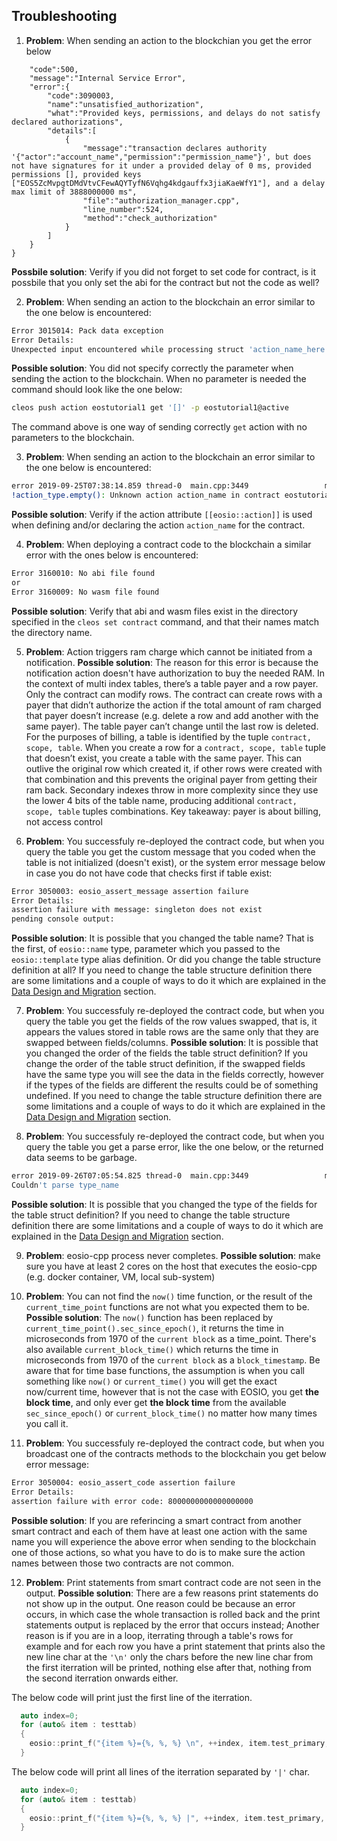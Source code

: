 ## Troubleshooting

1. __Problem__: When sending an action to the blockchian you get the error below
```{
    "code":500,
    "message":"Internal Service Error",
    "error":{
        "code":3090003,
        "name":"unsatisfied_authorization",
        "what":"Provided keys, permissions, and delays do not satisfy declared authorizations",
        "details":[
            {
                "message":"transaction declares authority '{"actor":"account_name","permission":"permission_name"}', but does not have signatures for it under a provided delay of 0 ms, provided permissions [], provided keys ["EOS5ZcMvpgtDMdVtvCFewAQYTyfN6Vqhg4kdgauffx3jiaKaeWfY1"], and a delay max limit of 3888000000 ms",
                "file":"authorization_manager.cpp",
                "line_number":524,
                "method":"check_authorization"
            }
        ]
    }
}
```
__Possbile solution__: Verify if you did not forget to set code for contract, is it possbile that you only set the abi for the contract but not the code as well?

2. __Problem__: When sending an action to the blockchain an error similar to the one below is encountered:
```sh
Error 3015014: Pack data exception
Error Details:
Unexpected input encountered while processing struct 'action_name_here'
```
__Possible solution__: You did not specify correctly the parameter when sending the action to the blockchain. When no parameter is needed the command should look like the one below:
```sh
cleos push action eostutorial1 get '[]' -p eostutorial1@active
```
The command above is one way of sending correctly `get` action with no parameters to the blockchain.

3. __Problem__: When sending an action to the blockchain an error similar to the one below is encountered:
```sh
error 2019-09-25T07:38:14.859 thread-0  main.cpp:3449                 main                 ] Failed with error: Assert Exception (10)
!action_type.empty(): Unknown action action_name in contract eostutorial1
```
__Possible solution__: Verify if the action attribute `[[eosio::action]]` is used when defining and/or declaring the action `action_name` for the contract.

4. __Problem__: When deploying a contract code to the blockchain a similar error with the ones below is encountered:
```sh
Error 3160010: No abi file found
or
Error 3160009: No wasm file found
```
__Possible solution__: Verify that abi and wasm files exist in the directory specified in the `cleos set contract` command, and that their names match the directory name.

5. __Problem__: Action triggers ram charge which cannot be initiated from a notification.
__Possible solution__: The reason for this error is because the notification action doesn't have authorization to buy the needed RAM. In the context of multi index tables, there’s a table payer and a row payer. Only the contract can modify rows. The contract can create rows with a payer that didn’t authorize the action if the total amount of ram charged that payer doesn’t increase (e.g. delete a row and add another with the same payer). The table payer can’t change until the last row is deleted. For the purposes of billing, a table is identified by the tuple `contract, scope, table`. When you create a row for a `contract, scope, table` tuple that doesn’t exist, you create a table with the same payer. This can outlive the original row which created it, if other rows were created with that combination and this prevents the original payer from getting their ram back. Secondary indexes throw in more complexity since they use the lower 4 bits of the table name, producing additional `contract, scope, table` tuples combinations. Key takeaway: payer is about billing, not access control

6. __Problem__: You successfuly re-deployed the contract code, but when you query the table you get the custom message that you coded when the table is not initialized (doesn't exist), or the system error message below in case you do not have code that checks first if table exist:
```sh
Error 3050003: eosio_assert_message assertion failure
Error Details:
assertion failure with message: singleton does not exist
pending console output: 
```
__Possible solution__: It is possible that you changed the table name? That is the first, of `eosio::name` type, parameter which you passed to the `eosio::template` type alias definition. Or did you change the table structure definition at all? If you need to change the table structure definition there are some limitations and a couple of ways to do it which are explained in the [Data Design and Migration](./05_best-practices/04_data-design-and-migration.md) section.

7. __Problem__: You successfuly re-deployed the contract code, but when you query the table you get the fields of the row values swapped, that is, it appears the values stored in table rows are the same only that they are swapped between fields/columns.
__Possible solution__: It is possible that you changed the order of the fields the table struct definition? If you change the order of the table struct definition, if the swapped fields have the same type you will see the data in the fields correctly, however if the types of the fields are different the results could be of something undefined. If you need to change the table structure definition there are some limitations and a couple of ways to do it which are explained in the [Data Design and Migration](./05_best-practices/04_data-design-and-migration.md) section.

8. __Problem__: You successfuly re-deployed the contract code, but when you query the table you get a parse error, like the one below, or the returned data seems to be garbage.
```sh
error 2019-09-26T07:05:54.825 thread-0  main.cpp:3449                 main                 ] Failed with error: Parse Error (4)
Couldn't parse type_name
```
__Possible solution__: It is possible that you changed the type of the fields for the table struct definition? If you need to change the table structure definition there are some limitations and a couple of ways to do it which are explained in the [Data Design and Migration](./05_best-practices/04_data-design-and-migration.md) section.

9. __Problem__: eosio-cpp process never completes.
__Possible solution__: make sure you have at least 2 cores on the host that executes the eosio-cpp (e.g. docker container, VM, local sub-system)

10. __Problem__: You can not find the `now()` time function, or the result of the `current_time_point` functions are not what you expected them to be.
__Possible solution__: The `now()` function has been replaced by `current_time_point().sec_since_epoch()`, it returns the time in microseconds from 1970 of the `current block` as a time_point. There's also available `current_block_time()` which returns the time in microseconds from 1970 of the `current block` as a `block_timestamp`. Be aware that for time base functions, the assumption is when you call something like `now()` or `current_time()` you will get the exact now/current time, however that is not the case with EOSIO, you get __the block time__, and only ever get __the block time__ from the available `sec_since_epoch()` or `current_block_time()` no matter how many times you call it.

11. __Problem__: You successfuly re-deployed the contract code, but when you broadcast one of the contracts methods to the blockchain you get below error message:
```sh
Error 3050004: eosio_assert_code assertion failure
Error Details:
assertion failure with error code: 8000000000000000000
```
__Possible solution__: If you are referincing a smart contract from another smart contract and each of them have at least one action with the same name you will experience the above error when sending to the blockchain one of those actions, so what you have to do is to make sure the action names between those two contracts are not common.

12. __Problem__: Print statements from smart contract code are not seen in the output.
__Possible solution__: There are a few reasons print statements do not show up in the output. One reason could be because an error occurs, in which case the whole transaction is rolled back and the print statements output is replaced by the error that occurs instead; Another reason is if you are in a loop, iterrating through a table's rows for example and for each row you have a print statement that prints also the new line char at the `'\n'` only the chars before the new line char from the first iterration will be printed, nothing else after that, nothing from the second iterration onwards either.

The below code will print just the first line of the iterration.

```cpp
  auto index=0;
  for (auto& item : testtab)
  {
    eosio::print_f("{item %}={%, %, %} \n", ++index, item.test_primary, item.secondary, item.datum);
  }
```

The below code will print all lines of the iterration separated by `'|'` char.
```cpp
  auto index=0;
  for (auto& item : testtab)
  {
    eosio::print_f("{item %}={%, %, %} |", ++index, item.test_primary, item.secondary, item.datum);
  }
```

